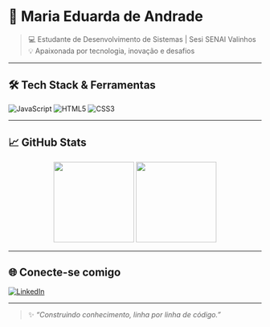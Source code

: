 
# 👤 Maria Eduarda de Andrade

> 💻 Estudante de Desenvolvimento de Sistemas | Sesi SENAI Valinhos  
> 💡 Apaixonada por tecnologia, inovação e desafios  

---

## 🛠️ Tech Stack & Ferramentas

![JavaScript](https://img.shields.io/badge/-JavaScript-black?style=for-the-badge&logo=javascript&logoColor=F7DF1E)
![HTML5](https://img.shields.io/badge/-HTML5-black?style=for-the-badge&logo=html5&logoColor=E34F26)
![CSS3](https://img.shields.io/badge/-CSS3-black?style=for-the-badge&logo=css3&logoColor=1572B6)

---

## 📈 GitHub Stats

<div align="center">
  <img height="160em" src="https://github-readme-stats.vercel.app/api?username=mariaeandrade&show_icons=true&theme=tokyonight&hide_border=true"/>
  <img height="160em" src="https://github-readme-stats.vercel.app/api/top-langs/?username=mariaeandrade&layout=compact&theme=tokyonight&hide_border=true"/>
</div>

---

## 🌐 Conecte-se comigo

[![LinkedIn](https://img.shields.io/badge/-LinkedIn-black?style=for-the-badge&logo=linkedin&logoColor=0A66C2)](https://www.linkedin.com/in/maria-eduarda-andrade-6878a2349/)

---

> ✨ *“Construindo conhecimento, linha por linha de código.”*  
